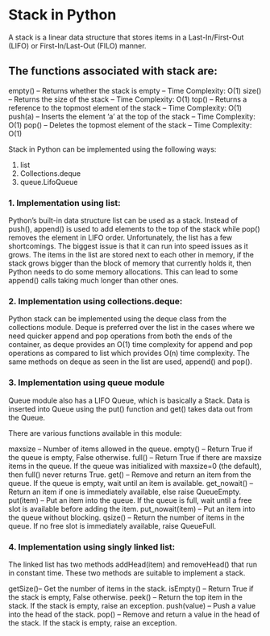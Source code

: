 # Stack in Python
A stack is a linear data structure that stores items in a Last-In/First-Out (LIFO) or First-In/Last-Out (FILO) manner.

## The functions associated with stack are:

empty() – Returns whether the stack is empty – Time Complexity: O(1)
size() – Returns the size of the stack – Time Complexity: O(1)
top() – Returns a reference to the topmost element of the stack – Time Complexity: O(1)
push(a) – Inserts the element ‘a’ at the top of the stack – Time Complexity: O(1)
pop() – Deletes the topmost element of the stack – Time Complexity: O(1)

Stack in Python can be implemented using the following ways: 

1. list
2. Collections.deque
3. queue.LifoQueue

### 1. Implementation using list:
Python’s built-in data structure list can be used as a stack. Instead of push(), append() is used to add elements to the top of the stack while pop() removes the element in LIFO order. 
Unfortunately, the list has a few shortcomings. The biggest issue is that it can run into speed issues as it grows. The items in the list are stored next to each other in memory, if the stack grows bigger than the block of memory that currently holds it, then Python needs to do some memory allocations. This can lead to some append() calls taking much longer than other ones.

### 2. Implementation using collections.deque:
Python stack can be implemented using the deque class from the collections module. Deque is preferred over the list in the cases where we need quicker append and pop operations from both the ends of the container, as deque provides an O(1) time complexity for append and pop operations as compared to list which provides O(n) time complexity. 
The same methods on deque as seen in the list are used, append() and pop().

### 3. Implementation using queue module
Queue module also has a LIFO Queue, which is basically a Stack. Data is inserted into Queue using the put() function and get() takes data out from the Queue. 

There are various functions available in this module: 

maxsize – Number of items allowed in the queue.
empty() – Return True if the queue is empty, False otherwise.
full() – Return True if there are maxsize items in the queue. If the queue was initialized with maxsize=0 (the default), then full() never returns True.
get() – Remove and return an item from the queue. If the queue is empty, wait until an item is available.
get_nowait() – Return an item if one is immediately available, else raise QueueEmpty.
put(item) – Put an item into the queue. If the queue is full, wait until a free slot is available before adding the item.
put_nowait(item) – Put an item into the queue without blocking.
qsize() – Return the number of items in the queue. If no free slot is immediately available, raise QueueFull.

### 4. Implementation using singly linked list:
The linked list has two methods addHead(item) and removeHead() that run in constant time. These two methods are suitable to implement a stack. 

getSize()– Get the number of items in the stack.
isEmpty() – Return True if the stack is empty, False otherwise.
peek() – Return the top item in the stack. If the stack is empty, raise an exception.
push(value) – Push a value into the head of the stack.
pop() – Remove and return a value in the head of the stack. If the stack is empty, raise an exception.
